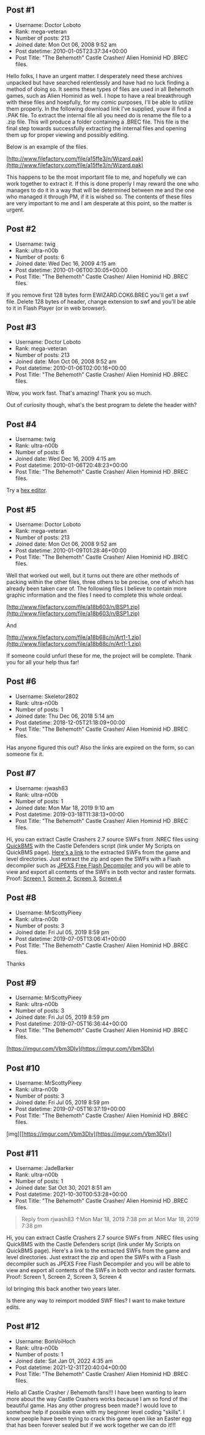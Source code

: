 ## Post #1
- Username: Doctor Loboto
- Rank: mega-veteran
- Number of posts: 213
- Joined date: Mon Oct 06, 2008 9:52 am
- Post datetime: 2010-01-05T23:37:34+00:00
- Post Title: "The Behemoth" Castle Crasher/ Alien Hominid HD .BREC files.

Hello folks, I have an urgent matter. I desperately need these archives unpacked but have searched relentlessly and have had no luck finding a method of doing so. It seems these types of files are used in all Behemoth games, such as Alien Hominid as well. I hope to have a real breakthrough with these files and hoepfully, for my comic purposes, I'll be able to utilize them properly. In the following download link I've supplied, youw ill find a .PAK file. To extract the internal file all you need do is rename the file to a .zip file. This will produce a folder containing a .BREC file. This file is the final step towards successfully extracting the internal files and opening them up for proper viewing and possibly editing.

Below is an example of the files.

[http://www.filefactory.com/file/a15ffe3/n/Wizard.pak](http://www.filefactory.com/file/a15ffe3/n/Wizard.pak)

This happens to be the most important file to me, and hopefully we can work together to extract it. If this is done properly I may reward the one who manages to do it in a way that will be determined between me and the one who managed it through PM, if it is wished so. The contents of these files are very important to me and I am desperate at this point, so the matter is urgent.
## Post #2
- Username: twig
- Rank: ultra-n00b
- Number of posts: 6
- Joined date: Wed Dec 16, 2009 4:15 am
- Post datetime: 2010-01-06T00:30:05+00:00
- Post Title: "The Behemoth" Castle Crasher/ Alien Hominid HD .BREC files.

If you remove first 128 bytes form EWIZARD.COK6.BREC you'll get a swf file. Delete 128 bytes of header, change extension to swf and you'll be able to it in Flash Player (or in web browser).
## Post #3
- Username: Doctor Loboto
- Rank: mega-veteran
- Number of posts: 213
- Joined date: Mon Oct 06, 2008 9:52 am
- Post datetime: 2010-01-06T02:00:16+00:00
- Post Title: "The Behemoth" Castle Crasher/ Alien Hominid HD .BREC files.

Wow, you work fast. That's amazing! Thank you so much.

Out of curiosity though, what's the best program to delete the header with?
## Post #4
- Username: twig
- Rank: ultra-n00b
- Number of posts: 6
- Joined date: Wed Dec 16, 2009 4:15 am
- Post datetime: 2010-01-06T20:48:23+00:00
- Post Title: "The Behemoth" Castle Crasher/ Alien Hominid HD .BREC files.

Try a [hex editor](http://en.wikipedia.org/wiki/Hex_editor).
## Post #5
- Username: Doctor Loboto
- Rank: mega-veteran
- Number of posts: 213
- Joined date: Mon Oct 06, 2008 9:52 am
- Post datetime: 2010-01-09T01:28:46+00:00
- Post Title: "The Behemoth" Castle Crasher/ Alien Hominid HD .BREC files.

Well that worked out well, but it turns out there are other methods of packing within the other files, three others to be precise, one of which has already been taken care of.
The following files I believe to contain more graphic information and the files I need to complete this whole ordeal.

[http://www.filefactory.com/file/a18b603/n/BSP1.zip](http://www.filefactory.com/file/a18b603/n/BSP1.zip)

And

[http://www.filefactory.com/file/a18b68c/n/Art1-1.zip](http://www.filefactory.com/file/a18b68c/n/Art1-1.zip)

If someone could unfurl these for me, the project will be complete. Thank you for all your help thus far!
## Post #6
- Username: Skeletor2802
- Rank: ultra-n00b
- Number of posts: 1
- Joined date: Thu Dec 06, 2018 5:14 am
- Post datetime: 2018-12-05T21:18:09+00:00
- Post Title: "The Behemoth" Castle Crasher/ Alien Hominid HD .BREC files.

Has anyone figured this out? Also the links are expired on the form, so can someone fix it.
## Post #7
- Username: rjwash83
- Rank: ultra-n00b
- Number of posts: 1
- Joined date: Mon Mar 18, 2019 9:10 am
- Post datetime: 2019-03-18T11:38:13+00:00
- Post Title: "The Behemoth" Castle Crasher/ Alien Hominid HD .BREC files.

Hi, you can extract Castle Crashers 2.7 source SWFs from .NREC files using [QuickBMS](https://aluigi.altervista.org/quickbms.htm) with the Castle Defenders script (link under My Scripts on QuickBMS page). [Here's a link](https://www.dropbox.com/s/uiwcdy5xlp29i8r/Castle%20Crashers%20SWF.zip?dl=0) to the extracted SWFs from the game and level directories. Just extract the zip and open the SWFs with a Flash decompiler such as [JPEXS Free Flash Decompiler](https://github.com/jindrapetrik/jpexs-decompiler) and you will be able to view and export all contents of the SWFs in both vector and raster formats. Proof: [Screen 1](https://i.imgur.com/NYmyErv.png), [Screen 2](https://i.imgur.com/H6wlsUW.png), [Screen 3](https://i.imgur.com/11a45ll.png), [Screen 4](https://i.imgur.com/VNe5TmO.png)
## Post #8
- Username: MrScottyPieey
- Rank: ultra-n00b
- Number of posts: 3
- Joined date: Fri Jul 05, 2019 8:59 pm
- Post datetime: 2019-07-05T13:06:41+00:00
- Post Title: "The Behemoth" Castle Crasher/ Alien Hominid HD .BREC files.

Thanks
## Post #9
- Username: MrScottyPieey
- Rank: ultra-n00b
- Number of posts: 3
- Joined date: Fri Jul 05, 2019 8:59 pm
- Post datetime: 2019-07-05T16:36:44+00:00
- Post Title: "The Behemoth" Castle Crasher/ Alien Hominid HD .BREC files.

[https://imgur.com/Vbm3DIv](https://imgur.com/Vbm3DIv)
## Post #10
- Username: MrScottyPieey
- Rank: ultra-n00b
- Number of posts: 3
- Joined date: Fri Jul 05, 2019 8:59 pm
- Post datetime: 2019-07-05T16:37:19+00:00
- Post Title: "The Behemoth" Castle Crasher/ Alien Hominid HD .BREC files.

[img][[https://imgur.com/Vbm3DIv](https://imgur.com/Vbm3DIv)]
## Post #11
- Username: JadeBarker
- Rank: ultra-n00b
- Number of posts: 1
- Joined date: Sat Oct 30, 2021 8:51 am
- Post datetime: 2021-10-30T00:53:28+00:00
- Post Title: "The Behemoth" Castle Crasher/ Alien Hominid HD .BREC files.

> Reply from rjwash83 ↑Mon Mar 18, 2019 7:38 pm at Mon Mar 18, 2019 7:38 pm
>
> 
Hi, you can extract Castle Crashers 2.7 source SWFs from .NREC files using QuickBMS with the Castle Defenders script (link under My Scripts on QuickBMS page). Here's a link to the extracted SWFs from the game and level directories. Just extract the zip and open the SWFs with a Flash decompiler such as JPEXS Free Flash Decompiler and you will be able to view and export all contents of the SWFs in both vector and raster formats. Proof: Screen 1, Screen 2, Screen 3, Screen 4

lol bringing this back another two years later.

Is there any way to reimport modded SWF files? I want to make texture edits.
## Post #12
- Username: BonVoiHoch
- Rank: ultra-n00b
- Number of posts: 1
- Joined date: Sat Jan 01, 2022 4:35 am
- Post datetime: 2021-12-31T20:40:04+00:00
- Post Title: "The Behemoth" Castle Crasher/ Alien Hominid HD .BREC files.

Hello all Castle Crasher / Behemoth fans!!! I have been wanting to learn more about the way Castle Crashers works because I am so fond of the beautiful game. Has any other progress been made? I would love to somehow help if possible even with my beginner level coding "skills". I know people have been trying to crack this game open like an Easter egg that has been forever sealed but if we work together we can do it!!!
